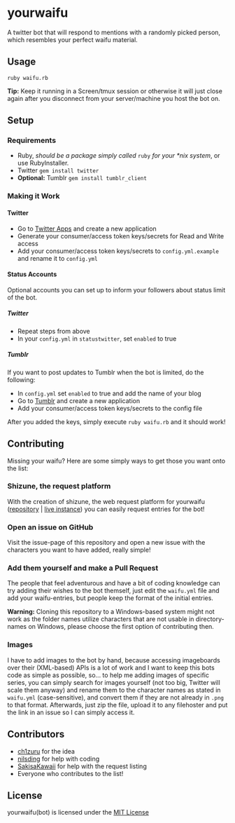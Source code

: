 # yourwaifu

A twitter bot that will respond to mentions with a randomly picked person, which resembles your perfect waifu material.

## Usage

`ruby waifu.rb`

**Tip:** Keep it running in a Screen/tmux session or otherwise it will just close again after you disconnect from your server/machine you host the bot on.

## Setup

### Requirements

* Ruby, *should be a package simply called* `ruby` *for your \*nix system*, or use RubyInstaller.
* Twitter `gem install twitter`
* **Optional:** Tumblr `gem install tumblr_client`

### Making it Work

#### Twitter

* Go to [Twitter Apps](https://apps.twitter.com/) and create a new application
* Generate your consumer/access token keys/secrets for Read and Write access
* Add your consumer/access token keys/secrets to `config.yml.example` and rename it to `config.yml`

#### Status Accounts

Optional accounts you can set up to inform your followers about status limit of the bot.

##### Twitter

* Repeat steps from above
* In your `config.yml` in `statustwitter`, set `enabled` to true

##### Tumblr

If you want to post updates to Tumblr when the bot is limited, do the following:

* In `config.yml` set `enabled` to true and add the name of your blog
* Go to [Tumblr](https://www.tumblr.com/oauth/apps) and create a new application
* Add your consumer/access token keys/secrets to the config file

After you added the keys, simply execute `ruby waifu.rb` and it should work!

## Contributing

Missing your waifu? Here are some simply ways to get those you want onto the list:

### Shizune, the request platform

With the creation of shizune, the web request platform for yourwaifu ([repository](https://github.com/yourwaifu/shizune) | [live instance](http://shizune.pii.moe)) you can easily request entries for the bot!

### Open an issue on GitHub

Visit the issue-page of this repository and open a new issue with the characters you want to have added, really simple!

### Add them yourself and make a Pull Request

The people that feel adventurous and have a bit of coding knowledge can try adding their wishes to the bot themself, just edit the `waifu.yml` file and add your waifu-entries, but people keep the format of the initial entries.

**Warning:** Cloning this repository to a Windows-based system might not work as the folder names utilize characters that are not usable in directory-names on Windows, please choose the first option of contributing then.

### Images

I have to add images to the bot by hand, because accessing imageboards over their (XML-based) APIs is a lot of work and I want to keep this bots code as simple as possible, so...
to help me adding images of specific series, you can simply search for images yourself (not too big, Twitter will scale them anyway) and rename them to the character names as stated in `waifu.yml` (case-sensitive), and convert them if they are not already in `.png` to that format. 
Afterwards, just zip the file, upload it to any filehoster and put the link in an issue so I can simply access it.

## Contributors

* [ch1zuru](https://github.com/ch1zuru) for the idea
* [nilsding](http://github.com/nilsding) for help with coding
* [SakisaKawaii](http://twitter.com/SakisaKawaii) for help with the request listing
* Everyone who contributes to the list!

## License

yourwaifu(bot) is licensed under the [MIT License](http://opensource.org/licenses/MIT)
